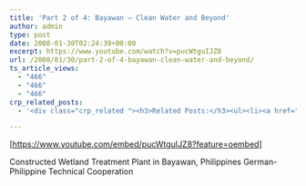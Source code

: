 ```yaml
---
title: 'Part 2 of 4: Bayawan – Clean Water and Beyond'
author: admin
type: post
date: 2008-01-30T02:24:39+00:00
excerpt: https://www.youtube.com/watch?v=pucWtguIJZ8
url: /2008/01/30/part-2-of-4-bayawan-clean-water-and-beyond/
ts_article_views:
  - "466"
  - "466"
  - "466"
crp_related_posts:
  - '<div class="crp_related "><h3>Related Posts:</h3><ul><li><a href="https://scdhub.org/2017/12/25/wastewater-treatment-and-biosolids-management/"    ><img src="https://scdhub.org/wp-content/uploads/2017/12/wastewater-treatment-and-biosoli-150x150.jpg" alt="Wastewater treatment and Biosolids management" title="Wastewater treatment and Biosolids management" width="150" height="150" class="crp_thumb crp_featured" /><span class="crp_title">Wastewater treatment and Biosolids management</span></a></li><li><a href="https://scdhub.org/2018/01/06/household-and-neighborhood-sanitation-infrastructures-excreta-wastewater-disposal-in-developing-countries/"    ><img src="https://scdhub.org/wp-content/plugins/contextual-related-posts/default.png" alt="Household and neighborhood Sanitation Infrastructures: Excreta, wastewater disposal in developing countries" title="Household and neighborhood Sanitation Infrastructures: Excreta, wastewater disposal in developing countries" width="150" height="150" class="crp_thumb crp_default" /><span class="crp_title">Household and neighborhood Sanitation&hellip;</span></a></li><li><a href="https://scdhub.org/2017/12/29/walking-in-sabinas-shoes-world-vision/"    ><img src="https://scdhub.org/wp-content/uploads/2017/12/walking-in-sabinas-shoes-world-v-150x150.jpg" alt="Walking in Sabinas Shoes &#8211; World Vision" title="Walking in Sabinas Shoes &#8211; World Vision" width="150" height="150" class="crp_thumb crp_featured" /><span class="crp_title">Walking in Sabinas Shoes &#8211; World Vision</span></a></li><li><a href="https://scdhub.org/2018/01/06/sanitation-in-emergencies/"    ><img src="https://scdhub.org/wp-content/plugins/contextual-related-posts/default.png" alt="Sanitation in Emergencies" title="Sanitation in Emergencies" width="150" height="150" class="crp_thumb crp_default" /><span class="crp_title">Sanitation in Emergencies</span></a></li><li><a href="https://scdhub.org/2017/10/21/conventional-primary-wastewater-treatment/"    ><img src="https://scdhub.org/wp-content/uploads/2017/10/conventional-primary-wastewater-treatment-150x150.jpg" alt="conventional primary wastewater treatment" title="conventional primary wastewater treatment" width="150" height="150" class="crp_thumb crp_featured" /><span class="crp_title">conventional primary wastewater treatment</span></a></li><li><a href="https://scdhub.org/2017/12/21/decentralised-sanitation-dewats-animation/"    ><img src="https://scdhub.org/wp-content/uploads/2017/12/Screen-Shot-2017-12-21-at-4.00.37-PM-150x150.png" alt="Decentralised Sanitation &#8211; DEWATS Animation" title="Decentralised Sanitation &#8211; DEWATS Animation" width="150" height="150" class="crp_thumb crp_featured" /><span class="crp_title">Decentralised Sanitation &#8211; DEWATS Animation</span></a></li></ul><div class="crp_clear"></div></div>'

---
```

[https://www.youtube.com/embed/pucWtguIJZ8?feature=oembed] 

Constructed Wetland Treatment Plant in Bayawan, Philippines German-Philippine Technical Cooperation